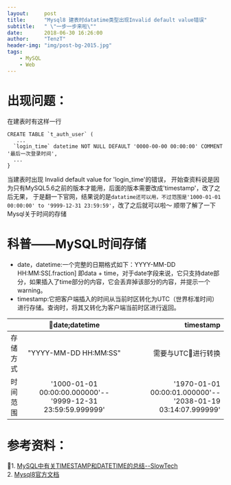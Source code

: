 ```yaml
---
layout:     post
title:      "Mysql8 建表时datatime类型出现Invalid default value错误"
subtitle:   " \"一步一步来啦\""
date:       2018-06-30 16:26:00
author:     "TenzT"
header-img: "img/post-bg-2015.jpg"
tags:
    - MySQL
    - Web
---
```


# 出现问题：
在建表时有这样一行
```
CREATE TABLE `t_auth_user` (
   ...
  `login_time` datetime NOT NULL DEFAULT '0000-00-00 00:00:00' COMMENT '最后一次登录时间',
  ...
}
```
当建表时出现 Invalid default value for 'login_time'的错误，
开始查资料说是因为只有MySQL5.6之前的版本才能用，后面的版本需要改成'timestamp'，改了之后无果，
于是翻一下官网，结果说的是`datatime还可以用，不过范围是'1000-01-01 00:00:00' to '9999-12-31 23:59:59'`，改了之后就可以啦～
顺带了解了一下Mysql关于时间的存储

# 科普——MySQL时间存储
- date，datetime:一个完整的日期格式如下：YYYY-MM-DD HH:MM:SS[.fraction] 即data + time，对于date字段来说，它只支持date部分，如果插入了time部分的内容，它会丢弃掉该部分的内容，并提示一个warning。
- timestamp:它把客户端插入的时间从当前时区转化为UTC（世界标准时间）进行存储。查询时，将其又转化为客户端当前时区进行返回。

|  |date;datetime|timestamp|
| - | :-: | -: | 
|存储方式|"YYYY-MM-DD HH:MM:SS"|需要与UTC进行转换|
|时间范围|'1000-01-01 00:00:00.000000'--'9999-12-31 23:59:59.999999' | '1970-01-01 00:00:01.000000'--'2038-01-19 03:14:07.999999' | 


# 参考资料：
1. <a href="https://www.cnblogs.com/ivictor/p/5028368.html">MySQL中有关TIMESTAMP和DATETIME的总结--SlowTech</a><br>
2. <a href="https://dev.mysql.com/doc/refman/8.0/en/datetime.html">Mysql8官方文档